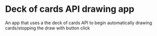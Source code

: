# Deck of cards API drawing app

An app that uses a the deck of cards API to begin automatically drawing cards/stopping the draw with button click